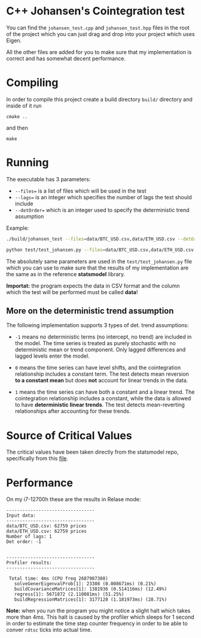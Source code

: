 # C++ Johansen's Cointegration test
You can find the `johansen_test.cpp` and `johansen_test.hpp` files in the root of the project which you can just drag and drop into your project which uses Eigen. 

All the other files are added for you to make sure that my implementation is correct and has somewhat decent performance.

# Compiling
In order to compile this project create a build directory `build/` directory and inside of it run
```
cmake ..
```
and then 
```
make
```

# Running 
The executable has 3 parameters: 
- `--files=` is a list of files which will be used in the test 
- `--lags=` is an integer which specifies the number of lags the test should include
- `--detOrder=` which is an integer used to specify the deterministic trend assumption

Example:
```bash
./build/johansen_test --files=data/BTC_USD.csv,data/ETH_USD.csv --detOrder=-1 --lags=1
```
```bash
python test/test_johansen.py --files=data/BTC_USD.csv,data/ETH_USD.csv --detOrder=-1 --lags=1
```


The absolutely same parameters are used in the `test/test_johansen.py` file which you can use to make sure that the results of my implementation are the same as in the reference **statsmodel** library.

**Importat:** the program expects the data in CSV format and the column which the test will be performed must be called **data**!

More on the deterministic trend assumption
------
The following implementation supports 3 types of det. trend assumptions: 
- `-1` means no deterministic terms (no intercept, no trend) are included in the model. The time series is treated as purely stochastic with no deterministic mean or trend component. Only lagged differences and lagged levels enter the model.

- `0` means the time series can have level shifts, and the cointegration relationship includes a constant term. The test detects mean reversion **to a constant mean** but does **not** account for linear trends in the data.

- `1` means the time series can have both a constant and a linear trend. The cointegration relationship includes a constant, while the data is allowed to have **deterministic linear trends**. The test detects mean-reverting relationships after accounting for these trends.

# Source of Critical Values
The critical values have been taken directly from the statsmodel repo, specifically from this [file](https://github.com/statsmodels/statsmodels/blob/main/statsmodels/tsa/coint_tables.py).

# Performance
On my i7-12700h these are the results in Relase mode: 
```
---------------------------------
Input data: 
---------------------------------
data/BTC_USD.csv: 62759 prices
data/ETH_USD.csv: 62759 prices
Number of lags: 1
Det order: -1


---------------------------------
Profiler results: 
---------------------------------

 Total time: 4ms (CPU freq 2687987388)
   solveGenerEigenvalProb[1]: 23308 (0.008671ms) (0.21%)
   buildCovarianceMatrices[1]: 1381936 (0.514116ms) (12.49%)
   regress[1]: 5671872 (2.110081ms) (51.25%)
   buildRegressionMatrices[1]: 3177128 (1.181973ms) (28.71%)
```
**Note:** when you run the program you might notice a slight halt which takes more than 4ms. This halt is caused by the profiler which sleeps for 1 second in order to estimate the time step counter frequency in order to be able to conver `rdtsc` ticks into actual time.
